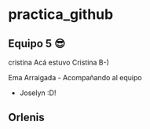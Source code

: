# practica_github

## Equipo 5  :sunglasses:

cristina
Acá estuvo Cristina B-)

Ema Arraigada - Acompañando al equipo 


- Joselyn :D! 


## Orlenis


